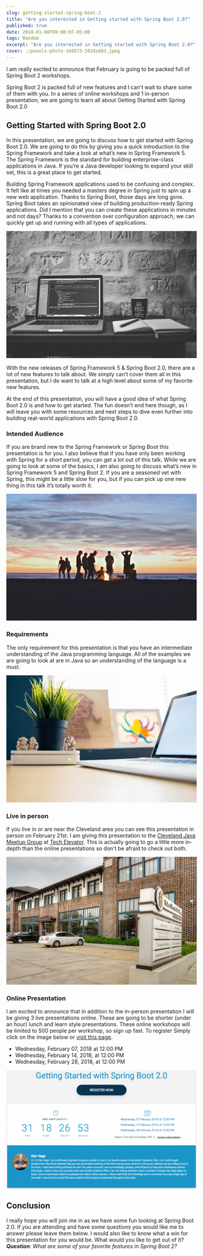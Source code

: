 ```yaml
---
slug: getting-started-spring-boot-2
title: "Are you interested in Getting started with Spring Boot 2.0?"
published: true
date: 2018-01-08T08:00:07-05:00
tags: Random
excerpt: "Are you interested in Getting started with Spring Boot 2.0?"
cover: ./pexels-photo-169573-1024x683.jpeg
---
```


I am really excited to announce that February is going to be packed full of Spring Boot 2 workshops.

Spring Boot 2 is packed full of new features and I can't wait to share some of them with you. In a series of online workshops and 1 in-person presentation, we are going to learn all about Getting Started with Spring Boot 2.0

## Getting Started with Spring Boot 2.0

In this presentation, we are going to discuss how to get started with Spring Boot 2.0. We are going to do this by giving you a quick introduction to the Spring Framework and take a look at what’s new in Spring Framework 5. The Spring Framework is the standard for building enterprise-class applications in Java. If you’re a Java developer looking to expand your skill set, this is a great place to get started.

Building Spring Framework applications used to be confusing and complex. It felt like at times you needed a masters degree in Spring just to spin up a new web application. Thanks to Spring Boot, those days are long gone. Spring Boot takes an opinionated view of building production-ready Spring applications. Did I mention that you can create these applications in minutes and not days? Thanks to a convention over configuration approach, we can quickly get up and running with all types of applications.

[![](./pexels-photo-169573-1024x683.jpeg)](https://therealdanvega.com/wp-content/uploads/2017/05/pexels-photo-169573.jpeg)

With the new releases of Spring Framework 5 & Spring Boot 2.0, there are a lot of new features to talk about. We simply can’t cover them all in this presentation, but I do want to talk at a high level about some of my favorite new features.

At the end of this presentation, you will have a good idea of what Spring Boot 2.0 is and how to get started. The fun doesn’t end here though, as I will leave you with some resources and next steps to dive even further into building real-world applications with Spring Boot 2.0.

### Intended Audience

If you are brand new to the Spring Framework or Spring Boot this presentation is for you. I also believe that if you have only been working with Spring for a short period, you can get a lot out of this talk. While we are going to look at some of the basics, I am also going to discuss what’s new in Spring Framework 5 and Spring Boot 2. If you are a seasoned vet with Spring, this might be a little slow for you, but if you can pick up one new thing in this talk it’s totally worth it.

[![](./pexels-photo-26135-1024x681.jpg)](https://therealdanvega.com/wp-content/uploads/2017/05/pexels-photo-26135.jpg)

### Requirements

The only requirement for this presentation is that you have an intermediate understanding of the Java programming language. All of the examples we are going to look at are in Java so an understanding of the language is a must.

[![Grails 3](./pexels-photo-436784-1024x683.jpeg)](https://therealdanvega.com/wp-content/uploads/2017/06/pexels-photo-436784.jpeg)

### Live in person 

If you live in or are near the Cleveland area you can see this presentation in person on February 21st. I am giving this presentation to the [Cleveland Java Meetup Group](https://www.meetup.com/cleveland-java/events/246524545/) at [Tech Elevator](https://www.techelevator.com/cleveland/). This is actually going to go a little more in-depth than the online presentations so don't be afraid to check out both.  

[![Tech Elevator Cleveland](./be-1.jpg)](./be-1.jpg)

### Online Presentation

I am excited to announce that in addition to the in-person presentation I will be giving 3 live presentations online. These are going to be shorter (under an hour) lunch and learn style presentations. These online workshops will be limited to 500 people per workshop, so sign up fast. To register Simply click on the image below or [visit this page](https://events.genndi.com/register/169105139238471451/83883f44c9).

- Wednesday, February 07, 2018 at 12:00 PM
- Wednesday, February 14, 2018, at 12:00 PM
- Wednesday, February 28, 2018, at 12:00 PM

[![Getting Started with Spring Boot 2](./spring_boot_2-1024x637.png)](# "regpopbox_169105139238471451_83883f44c9")

## Conclusion

I really hope you will join me in as we have some fun looking at Spring Boot 2.0. If you are attending and have some questions you would like me to answer please leave them below. I would also like to know what a win for this presentation for you would be. What would you like to get out of it?  _**Question**: What are some of your favorite features in Spring Boot 2?_
